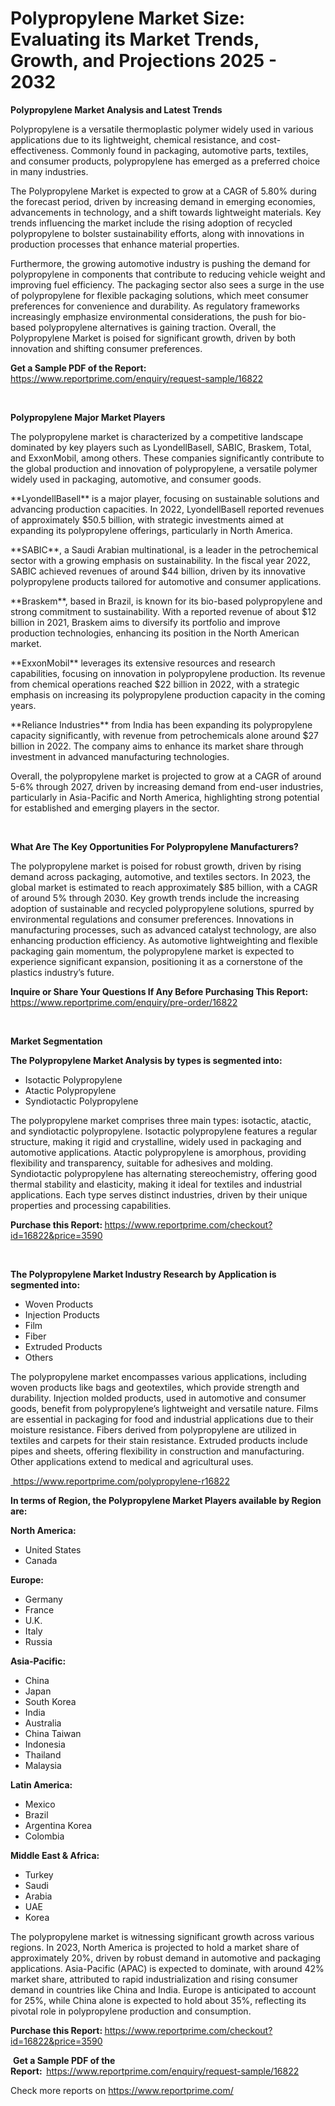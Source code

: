 <p><h1>Polypropylene Market Size: Evaluating its Market Trends, Growth, and Projections 2025 - 2032</h1></p><p><strong>Polypropylene Market Analysis and Latest Trends</strong></p>
<p><p>Polypropylene is a versatile thermoplastic polymer widely used in various applications due to its lightweight, chemical resistance, and cost-effectiveness. Commonly found in packaging, automotive parts, textiles, and consumer products, polypropylene has emerged as a preferred choice in many industries.</p><p>The Polypropylene Market is expected to grow at a CAGR of 5.80% during the forecast period, driven by increasing demand in emerging economies, advancements in technology, and a shift towards lightweight materials. Key trends influencing the market include the rising adoption of recycled polypropylene to bolster sustainability efforts, along with innovations in production processes that enhance material properties. </p><p>Furthermore, the growing automotive industry is pushing the demand for polypropylene in components that contribute to reducing vehicle weight and improving fuel efficiency. The packaging sector also sees a surge in the use of polypropylene for flexible packaging solutions, which meet consumer preferences for convenience and durability. As regulatory frameworks increasingly emphasize environmental considerations, the push for bio-based polypropylene alternatives is gaining traction. Overall, the Polypropylene Market is poised for significant growth, driven by both innovation and shifting consumer preferences.</p></p>
<p><strong>Get a Sample PDF of the Report:&nbsp;</strong> <a href="https://www.reportprime.com/enquiry/request-sample/16822?utm_campaign=3291&utm_medium=2&utm_source=Github&utm_content=ia&utm_term=18032025&utm_id=polypropylene">https://www.reportprime.com/enquiry/request-sample/16822</a></p>
<p>&nbsp;</p>
<p><strong>Polypropylene Major Market Players</strong></p>
<p><p>The polypropylene market is characterized by a competitive landscape dominated by key players such as LyondellBasell, SABIC, Braskem, Total, and ExxonMobil, among others. These companies significantly contribute to the global production and innovation of polypropylene, a versatile polymer widely used in packaging, automotive, and consumer goods.</p><p>**LyondellBasell** is a major player, focusing on sustainable solutions and advancing production capacities. In 2022, LyondellBasell reported revenues of approximately $50.5 billion, with strategic investments aimed at expanding its polypropylene offerings, particularly in North America.</p><p>**SABIC**, a Saudi Arabian multinational, is a leader in the petrochemical sector with a growing emphasis on sustainability. In the fiscal year 2022, SABIC achieved revenues of around $44 billion, driven by its innovative polypropylene products tailored for automotive and consumer applications.</p><p>**Braskem**, based in Brazil, is known for its bio-based polypropylene and strong commitment to sustainability. With a reported revenue of about $12 billion in 2021, Braskem aims to diversify its portfolio and improve production technologies, enhancing its position in the North American market.</p><p>**ExxonMobil** leverages its extensive resources and research capabilities, focusing on innovation in polypropylene production. Its revenue from chemical operations reached $22 billion in 2022, with a strategic emphasis on increasing its polypropylene production capacity in the coming years.</p><p>**Reliance Industries** from India has been expanding its polypropylene capacity significantly, with revenue from petrochemicals alone around $27 billion in 2022. The company aims to enhance its market share through investment in advanced manufacturing technologies.</p><p>Overall, the polypropylene market is projected to grow at a CAGR of around 5-6% through 2027, driven by increasing demand from end-user industries, particularly in Asia-Pacific and North America, highlighting strong potential for established and emerging players in the sector.</p></p>
<p>&nbsp;</p>
<p><strong>What Are The Key Opportunities For Polypropylene Manufacturers?</strong></p>
<p><p>The polypropylene market is poised for robust growth, driven by rising demand across packaging, automotive, and textiles sectors. In 2023, the global market is estimated to reach approximately $85 billion, with a CAGR of around 5% through 2030. Key growth trends include the increasing adoption of sustainable and recycled polypropylene solutions, spurred by environmental regulations and consumer preferences. Innovations in manufacturing processes, such as advanced catalyst technology, are also enhancing production efficiency. As automotive lightweighting and flexible packaging gain momentum, the polypropylene market is expected to experience significant expansion, positioning it as a cornerstone of the plastics industry’s future.</p></p>
<p><strong>Inquire or Share Your Questions If Any Before Purchasing This Report:</strong> <a href="https://www.reportprime.com/enquiry/pre-order/16822?utm_campaign=3291&utm_medium=2&utm_source=Github&utm_content=ia&utm_term=18032025&utm_id=polypropylene">https://www.reportprime.com/enquiry/pre-order/16822</a></p>
<p>&nbsp;</p>
<p><strong>Market Segmentation</strong></p>
<p><strong>The Polypropylene Market Analysis by types is segmented into:</strong></p>
<p><ul><li>Isotactic Polypropylene</li><li>Atactic Polypropylene</li><li>Syndiotactic Polypropylene</li></ul></p>
<p><p>The polypropylene market comprises three main types: isotactic, atactic, and syndiotactic polypropylene. Isotactic polypropylene features a regular structure, making it rigid and crystalline, widely used in packaging and automotive applications. Atactic polypropylene is amorphous, providing flexibility and transparency, suitable for adhesives and molding. Syndiotactic polypropylene has alternating stereochemistry, offering good thermal stability and elasticity, making it ideal for textiles and industrial applications. Each type serves distinct industries, driven by their unique properties and processing capabilities.</p></p>
<p><strong>Purchase this Report:&nbsp;</strong><a href="https://www.reportprime.com/checkout?id=16822&price=3590&utm_campaign=3291&utm_medium=2&utm_source=Github&utm_content=ia&utm_term=18032025&utm_id=polypropylene">https://www.reportprime.com/checkout?id=16822&price=3590</a></p>
<p>&nbsp;</p>
<p><strong>The Polypropylene Market Industry Research by Application is segmented into:</strong></p>
<p><ul><li>Woven Products</li><li>Injection Products</li><li>Film</li><li>Fiber</li><li>Extruded Products</li><li>Others</li></ul></p>
<p><p>The polypropylene market encompasses various applications, including woven products like bags and geotextiles, which provide strength and durability. Injection molded products, used in automotive and consumer goods, benefit from polypropylene’s lightweight and versatile nature. Films are essential in packaging for food and industrial applications due to their moisture resistance. Fibers derived from polypropylene are utilized in textiles and carpets for their stain resistance. Extruded products include pipes and sheets, offering flexibility in construction and manufacturing. Other applications extend to medical and agricultural uses.</p></p>
<p><a href="https://www.reportprime.com/polypropylene-r16822?utm_campaign=3291&utm_medium=2&utm_source=Github&utm_content=ia&utm_term=18032025&utm_id=polypropylene">&nbsp;https://www.reportprime.com/polypropylene-r16822</a></p>
<p><strong>In terms of Region, the Polypropylene Market Players available by Region are:</strong></p>
<p>
    <p> <strong> North America: </strong>
        <ul>
            <li>United States</li>
            <li>Canada</li>
        </ul>
        </p> 
    <p> <strong> Europe: </strong>
        <ul>
            <li>Germany</li>
            <li>France</li>
            <li>U.K.</li>
            <li>Italy</li>
            <li>Russia</li>
        </ul>
        </p> 
    <p> <strong> Asia-Pacific: </strong>
        <ul>
            <li>China</li>
            <li>Japan</li>
            <li>South Korea</li>
            <li>India</li>
            <li>Australia</li>
            <li>China Taiwan</li>
            <li>Indonesia</li>
            <li>Thailand</li>
            <li>Malaysia</li>
        </ul>
        </p> 
    <p> <strong> Latin America: </strong>
        <ul>
            <li>Mexico</li>
            <li>Brazil</li>
            <li>Argentina Korea</li>
            <li>Colombia</li>
        </ul>
        </p> 
    <p> <strong> Middle East & Africa: </strong>
        <ul>
            <li>Turkey</li>
            <li>Saudi</li>
            <li>Arabia</li>
            <li>UAE</li>
            <li>Korea</li>
        </ul>
    </p>
    </p>
<p><p>The polypropylene market is witnessing significant growth across various regions. In 2023, North America is projected to hold a market share of approximately 20%, driven by robust demand in automotive and packaging applications. Asia-Pacific (APAC) is expected to dominate, with around 42% market share, attributed to rapid industrialization and rising consumer demand in countries like China and India. Europe is anticipated to account for 25%, while China alone is expected to hold about 35%, reflecting its pivotal role in polypropylene production and consumption.</p></p>
<p><strong>Purchase this Report: </strong><a href="https://www.reportprime.com/checkout?id=16822&price=3590&utm_campaign=3291&utm_medium=2&utm_source=Github&utm_content=ia&utm_term=18032025&utm_id=polypropylene">https://www.reportprime.com/checkout?id=16822&price=3590</a></p>
<p>&nbsp;<strong>Get a Sample PDF of the Report:&nbsp;&nbsp;</strong><a href="https://www.reportprime.com/enquiry/request-sample/16822?utm_campaign=3291&utm_medium=2&utm_source=Github&utm_content=ia&utm_term=18032025&utm_id=polypropylene">https://www.reportprime.com/enquiry/request-sample/16822</a></p>
<p><strong></strong></p>
<p>Check more reports on <a href="https://www.reportprime.com/?utm_campaign=3291&utm_medium=2&utm_source=Github&utm_content=ia&utm_term=18032025&utm_id=polypropylene">https://www.reportprime.com/</a></p>
